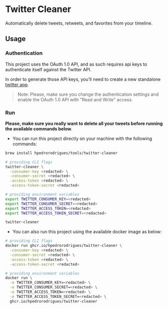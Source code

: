 # Twitter Cleaner

Automatically delete tweets, retweets, and favorites from your timeline.

## Usage

### Authentication

This project uses the OAuth 1.0 API, and as such requires api keys to authenticate itself against the Twitter API.

In order to generate those API keys, you'll need to create a new standalone [twitter app][twitter-new-app].

> Note: Please, make sure you change the authentication settings and enable the OAuth 1.0 API with "Read and Write" access.

### Run

**Please, make sure you really want to delete all your tweets before running the available commands below**.

- You can run this project directly on your machine with the following commands:

```bash
brew install hpedrorodrigues/tools/twitter-cleaner

# providing CLI flags
twitter-cleaner \
  -consumer-key <redacted> \
  -consumer-secret <redacted> \
  -access-token <redacted> \
  -access-token-secret <redacted>

# providing environment variables
export TWITTER_CONSUMER_KEY=<redacted>
export TWITTER_CONSUMER_SECRET=<redacted>
export TWITTER_ACCESS_TOKEN=<redacted>
export TWITTER_ACCESS_TOKEN_SECRET=<redacted>

twitter-cleaner
```

- You can also run this project using the available docker image as below:

```bash
# providing CLI flags
docker run ghcr.io/hpedrorodrigues/twitter-cleaner \
  -consumer-key <redacted> \
  -consumer-secret <redacted> \
  -access-token <redacted> \
  -access-token-secret <redacted>

# providing environment variables
docker run \
  -e TWITTER_CONSUMER_KEY=<redacted> \
  -e TWITTER_CONSUMER_SECRET=<redacted> \
  -e TWITTER_ACCESS_TOKEN=<redacted> \
  -e TWITTER_ACCESS_TOKEN_SECRET=<redacted> \
  ghcr.io/hpedrorodrigues/twitter-cleaner
```


[twitter-new-app]: https://developer.twitter.com/apps/new
